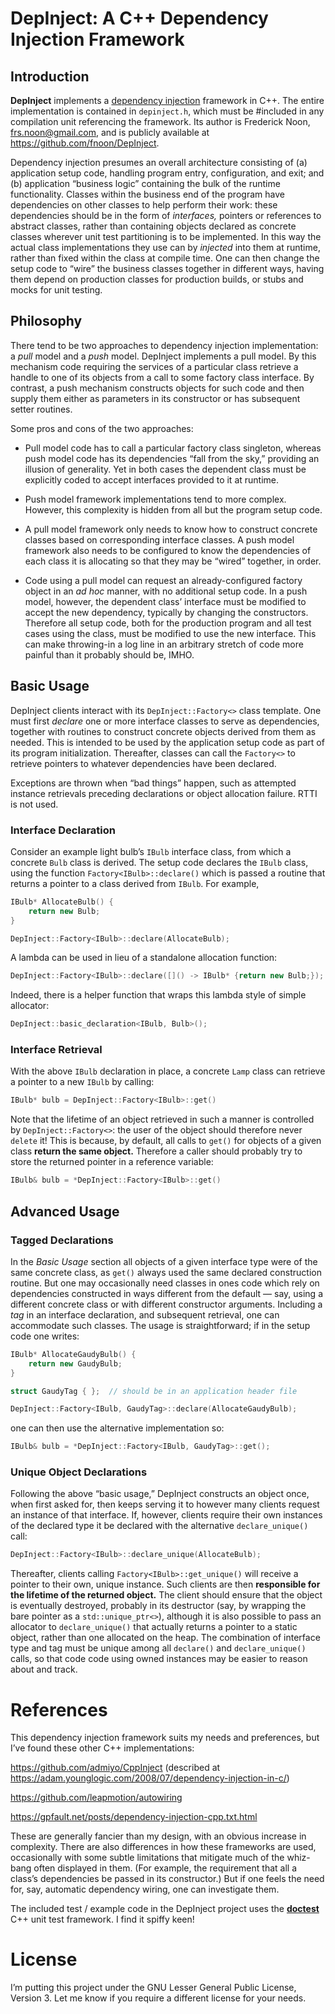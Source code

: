 # DepInject: A C++ Dependency Injection Framework

## Introduction
**DepInject** implements a [dependency injection](https://stackoverflow.com/questions/130794/what-is-dependency-injection)
framework in C++.
The entire implementation is contained in `depinject.h`, which must be #included in any compilation unit
referencing the framework.
Its author is Frederick Noon, <frs.noon@gmail.com>, and is publicly available at https://github.com/fnoon/DepInject.

Dependency injection presumes an overall architecture consisting of (a) application setup code, handling
program entry, configuration, and exit; and (b) application “business logic” containing the bulk of the runtime
functionality.
Classes within the business end of the program have dependencies on other classes to help perform their work:
these dependencies should be in the form of *interfaces,* pointers or references to abstract classes,
rather than containing objects declared as concrete classes wherever unit test partitioning is to be implemented.
In this way the actual class implementations they use can by *injected* into them at runtime,
rather than fixed within the class at compile time.
One can then change the setup code to “wire” the business classes together in different ways,
having them depend on production classes for production builds, or stubs and mocks for unit testing.

## Philosophy
There tend to be two approaches to dependency injection implementation: a *pull* model and a *push* model.
DepInject implements a pull model.
By this mechanism code requiring the services of a particular class retrieve a handle to one of its objects
from a call to some factory class interface.
By contrast, a push mechanism constructs objects for such code and then supply them either as parameters in its
constructor or has subsequent setter routines.

Some pros and cons of the two approaches:

* Pull model code has to call a particular factory class singleton, whereas push model code has its dependencies
“fall from the sky,” providing an illusion of generality.  Yet in both cases the dependent class must be explicitly coded to accept interfaces provided to it at runtime.

* Push model framework implementations tend to more complex.  However, this complexity is hidden from all but the program setup code.

* A pull model framework only needs to know how to construct concrete classes based on corresponding interface classes.
A push model framework also needs to be configured to know the dependencies of each class it is allocating so that they may be “wired” together, in order.

* Code using a pull model can request an already-configured factory object in an *ad hoc* manner, with no additional setup code.  In a push model, however, the dependent class’ interface must be modified to accept the new dependency, typically by changing the constructors.  Therefore all setup code, both for the production program and all test cases using the class, must be modified to use the new interface.  This can make throwing-in a log line in an arbitrary stretch of code more painful than it probably should be, IMHO.

## Basic Usage
DepInject clients interact with its `DepInject::Factory<>` class template.
One must first *declare* one or more interface classes to serve as dependencies,
together with routines to construct concrete objects derived from them as needed.
This is intended to be used by the application setup code as part of its program initialization.
Thereafter, classes can call the `Factory<>` to retrieve pointers to whatever dependencies
have been declared.

Exceptions are thrown when “bad things” happen, such as attempted instance retrievals preceding declarations or
object allocation failure.
RTTI is not used.

### Interface Declaration
Consider an example light bulb’s `IBulb` interface class, from which a concrete `Bulb` class is derived.
The setup code declares the `IBulb` class, using the function `Factory<IBulb>::declare()` which
is passed a routine that returns a pointer to a class derived from `IBulb`.
For example,

```cpp
IBulb* AllocateBulb() {
    return new Bulb;
}

DepInject::Factory<IBulb>::declare(AllocateBulb);
```

A lambda can be used in lieu of a standalone allocation function:

```cpp
DepInject::Factory<IBulb>::declare([]() -> IBulb* {return new Bulb;});
```

Indeed, there is a helper function that wraps this lambda style of simple allocator:

```cpp
DepInject::basic_declaration<IBulb, Bulb>();
```

### Interface Retrieval
With the above `IBulb` declaration in place, a concrete `Lamp` class can retrieve a pointer
to a new `IBulb` by calling:

```cpp
IBulb* bulb = DepInject::Factory<IBulb>::get()
```

Note that the lifetime of an object retrieved in such a manner is controlled by `DepInject::Factory<>`:
the user of the object should therefore never `delete` it!
This is because, by default, all calls to `get()` for objects of a given class **return the same object.**
Therefore a caller should probably try to store the returned pointer in a reference variable:

```cpp
IBulb& bulb = *DepInject::Factory<IBulb>::get()
```

## Advanced Usage

### Tagged Declarations
In the *Basic Usage* section all objects of a given interface type were of the same concrete class,
as `get()` always used the same declared construction routine.
But one may occasionally need classes in ones code which rely on dependencies constructed in
ways different from the default — say, using a different concrete class or with different constructor arguments.
Including a *tag* in an interface declaration, and subsequent retrieval, one can accommodate
such classes.
The usage is straightforward; if in the setup code one writes:

```cpp
IBulb* AllocateGaudyBulb() {
    return new GaudyBulb;
}

struct GaudyTag { };  // should be in an application header file

DepInject::Factory<IBulb, GaudyTag>::declare(AllocateGaudyBulb);
```

one can then use the alternative implementation so:

```cpp
IBulb& bulb = *DepInject::Factory<IBulb, GaudyTag>::get();
```

### Unique Object Declarations
Following the above “basic usage,” DepInject constructs an object once, when first asked for, then keeps serving it to
however many clients request an instance of that interface.
If, however, clients require their own instances of the declared type it be declared with the alternative
`declare_unique()` call:

```cpp
DepInject::Factory<IBulb>::declare_unique(AllocateBulb);
```

Thereafter, clients calling `Factory<IBulb>::get_unique()` will receive a pointer to their own, unique instance.
Such clients are then **responsible for the lifetime of the returned object.**
The client should ensure that the object is eventually destroyed, probably in its destructor (say, by wrapping the bare pointer as a `std::unique_ptr<>`),
although it is also possible to pass an allocator to `declare_unique()` that actually returns a pointer to a
static object, rather than one allocated on the heap.
The combination of interface type and tag must be unique among all `declare()` and `declare_unique()` calls,
so that code code using owned instances may be easier to reason about and track.


# References
This dependency injection framework suits my needs and preferences,
but I’ve found these other C++ implementations:

  https://github.com/admiyo/CppInject (described at https://adam.younglogic.com/2008/07/dependency-injection-in-c/)

  https://github.com/leapmotion/autowiring

  https://gpfault.net/posts/dependency-injection-cpp.txt.html

These are generally fancier than my design, with an obvious increase in complexity.
There are also differences in how these frameworks are used,
occasionally with some subtle limitations that mitigate much of the whiz-bang often displayed in them.
(For example, the requirement that all a class’s dependencies be passed in its constructor.)
But if one feels the need for, say, automatic dependency wiring, one can investigate them.

The included test / example code in the DepInject project uses the **[doctest](https://github.com/onqtam/doctest)**
C++ unit test framework.  I find it spiffy keen!

# License

I’m putting this project under the GNU Lesser General Public License, Version 3.
Let me know if you require a different license for your needs.
